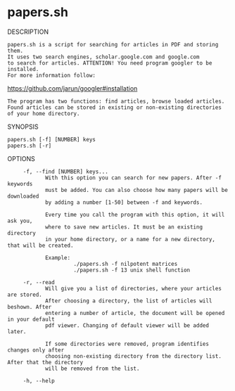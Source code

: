 # papers.sh
DESCRIPTION
        
    papers.sh is a script for searching for articles in PDF and storing them.
    It uses two search engines, scholar.google.com and google.com
    to search for articles. ATTENTION! You need program googler to be installed.
    For more information follow:
   https://github.com/jarun/googler#installation
                
    The program has two functions: find articles, browse loaded articles.
    Found articles can be stored in existing or non-existing directories
    of your home directory.
 
 
SYNOPSIS

    papers.sh [-f] [NUMBER] keys
    papers.sh [-r]

OPTIONS

         -f, --find [NUMBER] keys...
                With this option you can search for new papers. After -f keywords
                must be added. You can also choose how many papers will be downloaded 
                by adding a number [1-50] between -f and keywords.
                
                Every time you call the program with this option, it will ask you,
                where to save new articles. It must be an existing directory
                in your home directory, or a name for a new directory, that will be created.
                
                Example:
                         ./papers.sh -f nilpotent matrices
                         ./papers.sh -f 13 unix shell function

         -r, --read
                Will give you a list of directories, where your articles are stored. 
                After choosing a directory, the list of articles will beshown. After 
                entering a number of article, the document will be opened in your default 
                pdf viewer. Changing of default viewer will be added later.

                If some directories were removed, program identifies changes only after 
                choosing non-existing directory from the directory list. After that the directory 
                will be removed from the list.
                
         -h, --help
 
 
